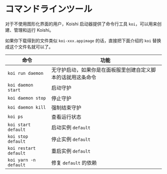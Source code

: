 # コマンドラインツール

对于不使用图形化界面的用户，Koishi 启动器提供了命令行工具 `koi`，可以用来创建、管理和运行 Koishi。

如果你下载得到的文件类似 `koi-xxx.appimage` 的话，直接把下面介绍的 `koi` 替换成这个文件名就可以了。

| 命令                    | 功能                             |
| --------------------- | ------------------------------ |
| `koi run daemon`      | 无守护启动，如果你是在面板服里创建自定义脚本的话就用这条命令 |
| `koi daemon start`    | 启动守护                           |
| `koi daemon stop`     | 停止守护                           |
| `koi daemon kill`     | 强制结束守护                         |
| `koi ps`              | 查看运行状态                         |
| `koi start default`   | 启动实例 `default`                 |
| `koi stop default`    | 停止实例 `default`                 |
| `koi restart default` | 重启实例 `default`                 |
| `koi yarn -n default` | 修复 `default` 的依赖               |
